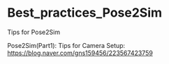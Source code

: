 # Best_practices_Pose2Sim
Tips for Pose2Sim

Pose2Sim(Part1): Tips for Camera Setup: https://blog.naver.com/gns159456/223567423759
